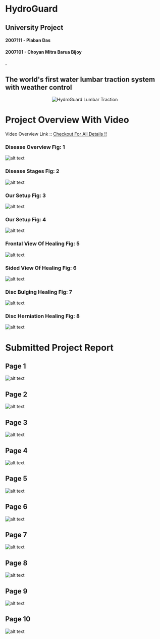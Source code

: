 # HydroGuard
## University Project
#### 2007111 - Plaban Das
#### 2007101 - Choyan Mitra Barua Bijoy
#### .
## The world's first water lumbar traction system with weather control 
<p align="center">
  <img src="https://github.com/plabandas/HydroGuard_LumbarTraction/blob/master/Images/HydroGuard.jpg" alt="HydroGuard Lumbar Traction">
</p>

# Project Overview With Video 
Video Overview Link :: [Checkout For All Details !!](https://www.youtube.com/watch?v=lkTgVo6YzuI)


### Disease Overview Fig: 1
![alt text](https://github.com/plabandas/HydroGuard_LumbarTraction/blob/master/Images/Print%20Page%201.jpg)

### Disease Stages Fig: 2
![alt text](https://github.com/plabandas/HydroGuard_LumbarTraction/blob/master/Images/Print%20Page%202.jpg)

### Our Setup Fig: 3
![alt text](https://github.com/plabandas/HydroGuard_LumbarTraction/blob/master/Images/Print%20Page%203%20Blur.jpg)

### Our Setup Fig: 4
![alt text](https://github.com/plabandas/HydroGuard_LumbarTraction/blob/master/Images/Print%20Page%204.jpg)

### Frontal View Of Healing Fig: 5
![alt text](https://github.com/plabandas/HydroGuard_LumbarTraction/blob/master/Images/Print%20Page%205.jpg)

### Sided View Of Healing Fig: 6
![alt text](https://github.com/plabandas/HydroGuard_LumbarTraction/blob/master/Images/Print%20Page%206.jpg)

### Disc Bulging Healing Fig: 7
![alt text](https://github.com/plabandas/HydroGuard_LumbarTraction/blob/master/Images/Print%20Page%207.jpg)

### Disc Herniation Healing Fig: 8
![alt text](https://github.com/plabandas/HydroGuard_LumbarTraction/blob/master/Images/Print%20Page%208.jpg)


# Submitted Project Report
## Page 1
![alt text](https://github.com/plabandas/HydroGuard_LumbarTraction/blob/master/Report/Page1.jpg)
## Page 2
![alt text](https://github.com/plabandas/HydroGuard_LumbarTraction/blob/master/Report/Page2.jpg)
## Page 3
![alt text](https://github.com/plabandas/HydroGuard_LumbarTraction/blob/master/Report/Page3.jpg)
## Page 4
![alt text](https://github.com/plabandas/HydroGuard_LumbarTraction/blob/master/Report/Page4.jpg)
## Page 5
![alt text](https://github.com/plabandas/HydroGuard_LumbarTraction/blob/master/Report/Page5.jpg)
## Page 6
![alt text](https://github.com/plabandas/HydroGuard_LumbarTraction/blob/master/Report/Page6.jpg)
## Page 7
![alt text](https://github.com/plabandas/HydroGuard_LumbarTraction/blob/master/Report/Page7.jpg)
## Page 8
![alt text](https://github.com/plabandas/HydroGuard_LumbarTraction/blob/master/Report/Page8.jpg)
## Page 9
![alt text](https://github.com/plabandas/HydroGuard_LumbarTraction/blob/master/Report/Page9.jpg)
## Page 10
![alt text](https://github.com/plabandas/HydroGuard_LumbarTraction/blob/master/Report/Page10.jpg)  
